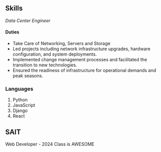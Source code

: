 ## Skills

_Data Center Engineer_

#### **Duties**

- Take Care of Networking, Servers and Storage
- Led projects including network infrastructure upgrades, hardware configuration, and system deployments.
- Implemented change management processes and facilitated the transition to new technologies.
- Ensured the readiness of infrastructure for operational demands and peak seasons.

### Languages

1. Python
2. JavaScript
3. Django
4. React

## SAIT

Web Developer - 2024 Class is AWESOME

